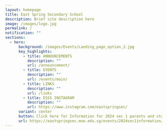 ```yaml
---
layout: homepage
title: East Spring Secondary School
description: Brief site description here
image: /images/logo.jpg
permalink: /
notification: ""
sections:
  - hero:
      background: /images/Events/Landing_page_option_2.jpg
      key_highlights:
        - title: ANNOUNCEMENTS
          description: ""
          url: /announcement/
        - title: EVENTS
          description: ""
          url: /events/main/
        - title: LINKS
          description: ""
          url: /links
        - title: ESSS INSTAGRAM
          description: ""
          url: https://www.instagram.com/eastspringsec/
      variant: center
      button: Click here for Information for 2024 sec 1 parents and students
      url: https://eastspringsec.moe.edu.sg/events/2024sec1information/
---
```

